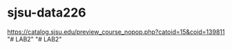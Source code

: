 # sjsu-data226

https://catalog.sjsu.edu/preview_course_nopop.php?catoid=15&coid=139811
"# LAB2" 
"# LAB2" 
